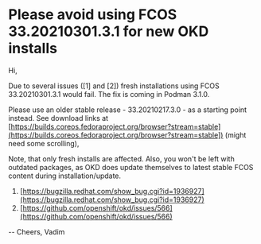 # Please avoid using FCOS 33.20210301.3.1 for new OKD installs

<!--- cSpell:ignore Vadim -->

Hi,

Due to several issues ([1] and [2]) fresh installations using FCOS
33.20210301.3.1 would fail. The fix is coming in Podman 3.1.0.

Please use an older stable release - 33.20210217.3.0 - as a starting
point instead. See download links at
[https://builds.coreos.fedoraproject.org/browser?stream=stable](https://builds.coreos.fedoraproject.org/browser?stream=stable]) (might
need some scrolling),

Note, that only fresh installs are affected. Also, you won't be left
with outdated packages, as OKD does update themselves to latest stable
FCOS content during installation/update.

1. [https://bugzilla.redhat.com/show_bug.cgi?id=1936927](https://bugzilla.redhat.com/show_bug.cgi?id=1936927)
2. [https://github.com/openshift/okd/issues/566](https://github.com/openshift/okd/issues/566)

--
Cheers,
Vadim
